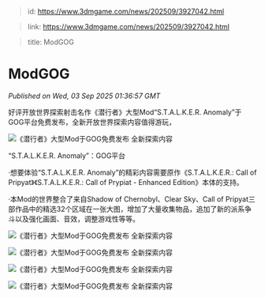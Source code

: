 > id: https://www.3dmgame.com/news/202509/3927042.html

> link: https://www.3dmgame.com/news/202509/3927042.html

> title: ModGOG

# ModGOG
_Published on Wed, 03 Sep 2025 01:36:57 GMT_

好评开放世界探索射击名作《潜行者》大型Mod“S.T.A.L.K.E.R. Anomaly”于GOG平台免费发布，全新开放世界探索内容值得游玩，

![《潜行者》大型Mod于GOG免费发布 全新探索内容](https://img.3dmgame.com/uploads/images/news/20250903/1756863336_780519.jpg)

“S.T.A.L.K.E.R. Anomaly”：GOG平台

·想要体验“S.T.A.L.K.E.R. Anomaly”的精彩内容需要原作《S.T.A.L.K.E.R.: Call of Pripyat》《S.T.A.L.K.E.R.: Call of Prypiat - Enhanced Edition》本体的支持。

·本Mod的世界整合了来自Shadow of Chernobyl、Clear Sky、Call of Pripyat三部作品中的精选32个区域在一张大图，增加了大量收集物品，追加了新的派系争斗以及强化画面、音效，调整游戏性等等。

![《潜行者》大型Mod于GOG免费发布 全新探索内容](https://img.3dmgame.com/uploads/images/news/20250903/1756863347_861420.jpg)

![《潜行者》大型Mod于GOG免费发布 全新探索内容](https://img.3dmgame.com/uploads/images/news/20250903/1756863347_989981.jpg)

![《潜行者》大型Mod于GOG免费发布 全新探索内容](https://img.3dmgame.com/uploads/images/news/20250903/1756863347_797036.jpg)

![《潜行者》大型Mod于GOG免费发布 全新探索内容](https://img.3dmgame.com/uploads/images/news/20250903/1756863348_796370.jpg)
